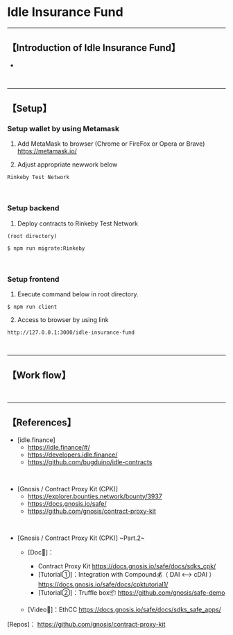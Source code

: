 # Idle Insurance Fund


***
## 【Introduction of Idle Insurance Fund】
- 

&nbsp;

***

## 【Setup】
### Setup wallet by using Metamask
1. Add MetaMask to browser (Chrome or FireFox or Opera or Brave)    
https://metamask.io/  


2. Adjust appropriate newwork below 
```
Rinkeby Test Network
```

&nbsp;


### Setup backend
1. Deploy contracts to Rinkeby Test Network
```
(root directory)

$ npm run migrate:Rinkeby
```

&nbsp;


### Setup frontend
1. Execute command below in root directory.
```
$ npm run client
```

2. Access to browser by using link 
```
http://127.0.0.1:3000/idle-insurance-fund
```

&nbsp;

***


## 【Work flow】

&nbsp;

***

## 【References】
- [idle.finance]
  - https://idle.finance/#/
  - https://developers.idle.finance/
  - https://github.com/bugduino/idle-contracts

<br>

- [Gnosis / Contract Proxy Kit (CPK)]
  - https://explorer.bounties.network/bounty/3937
  - https://docs.gnosis.io/safe/
  - https://github.com/gnosis/contract-proxy-kit

<br>

- [Gnosis / Contract Proxy Kit (CPK)] ~Part.2~
  - [Doc📔]：
    - Contract Proxy Kit
      https://docs.gnosis.io/safe/docs/sdks_cpk/
    - [Tutorial①]：Integration with Compound💰（ DAI <--> cDAI ）
      https://docs.gnosis.io/safe/docs/cpktutorial1/
    - [Tutorial②]：Truffle box📦
      https://github.com/gnosis/safe-demo

  - [Video🎥]：EthCC
    https://docs.gnosis.io/safe/docs/sdks_safe_apps/

[Repos]：
https://github.com/gnosis/contract-proxy-kit

